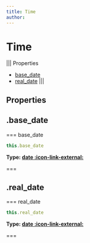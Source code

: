 ```yaml
---
title: Time
author:
---
```


# Time

||| Properties
- [base_date](#base_date)
- [real_date](#real_date)
|||
## Properties
## .base_date

=== base_date




```javascript
this.base_date
```
**Type: [date :icon-link-external:](https://developer.mozilla.org/en-US/docs/Web/JavaScript/Reference/Global_Objects/Date)**

===

## .real_date

=== real_date




```javascript
this.real_date
```
**Type: [date :icon-link-external:](https://developer.mozilla.org/en-US/docs/Web/JavaScript/Reference/Global_Objects/Date)**

===

